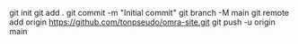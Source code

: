 git init
git add .
git commit -m "Initial commit"
git branch -M main
git remote add origin https://github.com/tonpseudo/omra-site.git
git push -u origin main
